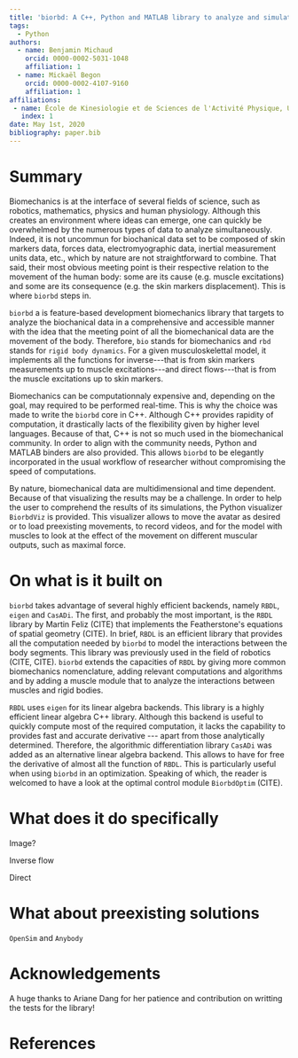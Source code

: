 ```yaml
---
title: 'biorbd: A C++, Python and MATLAB library to analyze and simulate the human body'
tags:
  - Python
authors:
  - name: Benjamin Michaud
    orcid: 0000-0002-5031-1048
    affiliation: 1
  - name: Mickaël Begon
    orcid: 0000-0002-4107-9160
    affiliation: 1
affiliations:
 - name: École de Kinesiologie et de Sciences de l'Activité Physique, Université de Montréal
   index: 1
date: May 1st, 2020
bibliography: paper.bib
---
```


# Summary
Biomechanics is at the interface of several fields of science, such as robotics, mathematics, physics and human physiology.
Although this creates an environment where ideas can emerge, one can quickly be overwhelmed by the numerous types of data to analyze simultaneously. 
Indeed, it is not uncommun for biochanical data set to be composed of skin markers data, forces data, electromyographic data, inertial measurement units data, etc., which by nature are not straightforward to combine.
That said, their most obvious meeting point is their respective relation to the movement of the human body: some are its cause (e.g. muscle excitations) and some are its consequence (e.g. the skin markers displacement).
This is where `biorbd` steps in. 

`biorbd` a is feature-based development biomechanics library that targets to analyze the biochanical data in a comprehensive and accessible manner with the idea that the meeting point of all the biomechanical data are the movement of the body.
Therefore, `bio` stands for biomechanics and `rbd` stands for `rigid body dynamics`. 
For a given musculoskelettal model, it implements all the functions for inverse---that is from skin markers measurements up to muscle excitations---and direct flows---that is from the muscle excitations up to skin markers.

Biomechanics can be computationnaly expensive and, depending on the goal, may required to be performed real-time. 
This is why the choice was made to write the `biorbd` core in C++. 
Although C++ provides rapidity of computation, it drastically lacts of the flexibility given by higher level languages.
Because of that, C++ is not so much used in the biomechanical community. 
In order to align with the community needs, Python and MATLAB binders are also provided.
This allows `biorbd` to be elegantly incorporated in the usual workflow of researcher without compromising the speed of computations. 

By nature, biomechanical data are multidimensional and time dependent.
Because of that visualizing the results may be a challenge. 
In order to help the user to comprehend the results of its simulations, the Python visualizer `BiorbdViz` is provided. 
This visualizer allows to move the avatar as desired or to load preexisting movements, to record videos, and for the model with muscles to look at the effect of the movement on different muscular outputs, such as maximal force. 

# On what is it built on
`biorbd` takes advantage of several highly efficient backends, namely `RBDL`, `eigen` and `CasADi`. 
The first, and probably the most important, is the `RBDL` library by Martin Feliz (CITE) that implements the Featherstone's equations of spatial geometry (CITE). 
In brief, `RBDL` is an efficient library that provides all the computation needed by `biorbd` to model the interactions between the body segments. 
This library was previously used in the field of robotics (CITE, CITE).
`biorbd` extends the capacities of `RBDL` by giving more common biomechanics nomenclature, adding relevant computations and algorithms and by adding a muscle module that to analyze the interactions between muscles and rigid bodies.

`RBDL` uses `eigen` for its linear algebra backends. 
This library is a highly efficient linear algebra C++ library. 
Although this backend is useful to quickly compute most of the required computation, it lacks the capability to provides fast and accurate derivative --- apart from those analytically determined. 
Therefore, the algorithmic differentiation library `CasADi` was added as an alternative linear algebra backend.
This allows to have for free the derivative of almost all the function of `RBDL`. 
This is particularly useful when using `biorbd` in an optimization.
Speaking of which, the reader is welcomed to have a look at the optimal control module `BiorbdOptim` (CITE).

# What does it do specifically
Image? 

Inverse flow

Direct

# What about preexisting solutions
`OpenSim` and `Anybody`


# Acknowledgements
A huge thanks to Ariane Dang for her patience and contribution on writting the tests for the library!

# References
